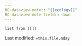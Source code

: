 ```yaml
---
BC-dataview-note:: "[[ecology]]"
BC-dataview-note-field:: down
---
```

```dataview
list from [[]]
```


Last modified: `=this.file.mday`